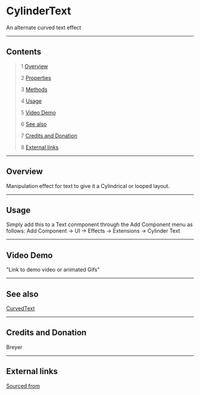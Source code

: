 # CylinderText

An alternate curved text effect

<!--![](Images/ Game Image.jpg)-->

---------

## Contents

> 1 [Overview](#overview)
>
> 2 [Properties](#properties)
>
> 3 [Methods](#methods)
>
> 4 [Usage](#usage)
>
> 5 [Video Demo](#video-demo)
>
> 6 [See also](#see-also)
>
> 7 [Credits and Donation](#credits-and-donation)
>
> 8 [External links](#external-links)

---------

## Overview

Manipulation effect for text to give it a Cylindrical or looped layout.

---------

## Usage

Simply add this to a Text conmponent through the Add Component menu as follows:
Add Component -> UI -> Effects -> Extensions -> Cylinder Text

---------

## Video Demo

"Link to demo video or animated Gifs"

---------

## See also

[CurvedText](/Controls/CurvedText.md)

---------

## Credits and Donation

Breyer

---------

## External links

[Sourced from](http://forum.unity3d.com/threads/scripts-useful-4-6-scripts-collection.264161/#post-1777407)
